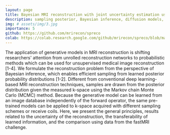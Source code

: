 ```yaml
---
layout: page
title: Bayesian MRI reconstruction with joint uncertainty estimation using diffusion models
description: sampling posterior, Bayesian inference, diffusion models, uncertainty estimation, inverse problem, MR image reconstruction
img: # assets/img/3.jpg
importance: 5
github: https://github.com/mrirecon/spreco
colab: https://colab.research.google.com/github/mrirecon/spreco/blob/main/examples/scripts/demo_recon.ipynb
---
```


The application of generative models in MRI reconstruction
is shifting researchers' attention from unrolled reconstruction
networks to probabilistic methods which can be used for
unsupervised medical image reconstruction [1-4].
We formulate the reconstruction problem from the perspective of
Bayesian inference, which enables efficient sampling
from learned posterior probability distributions [1-2]. Different
from conventional deep learning-based MRI reconstruction
techniques, samples are drawn from the posterior distribution
given the measured k-space using the Markov chain Monte Carlo
(MCMC) method. Because the generative model can be learned
from an image database independently of the forward operator,
the same pre-trained models can be applied to k-space acquired
with different sampling schemes or receive coils. Here,
we present the general principles, results related to the
uncertainty of the reconstruction, the transferability of
learned information, and the comparison using data from
the fastMRI challenge.
